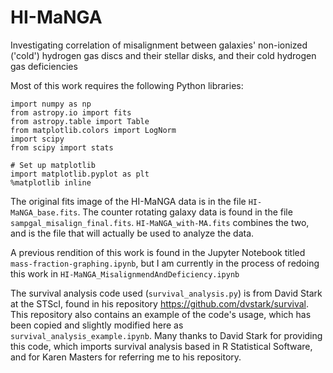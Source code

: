# HI-MaNGA
Investigating correlation of misalignment between galaxies' non-ionized ('cold') hydrogen gas discs and their stellar disks, and their cold hydrogen gas deficiencies

Most of this work requires the following Python libraries:

```
import numpy as np
from astropy.io import fits
from astropy.table import Table
from matplotlib.colors import LogNorm
import scipy
from scipy import stats

# Set up matplotlib
import matplotlib.pyplot as plt
%matplotlib inline
```

The original fits image of the HI-MaNGA data is in the file `HI-MaNGA_base.fits`.
The counter rotating galaxy data is found in the file `sampgal_misalign_final.fits`.
`HI-MaNGA_with-MA.fits` combines the two, and is the file that will actually be used to analyze the data.

A previous rendition of this work is found in the Jupyter Notebook titled `mass-fraction-graphing.ipynb`, but I am
currently in the process of redoing this work in `HI-MaNGA_MisalignmendAndDeficiency.ipynb`

The survival analysis code used (`survival_analysis.py`) is from David Stark at the STScI, found in
his repository https://github.com/dvstark/survival. This repository also contains an example of the code's usage,
which has been copied and slightly modified here as `survival_analysis_example.ipynb`. Many thanks to David Stark for
providing this code, which imports survival analysis based in R Statistical Software, and for Karen Masters for
referring me to his repository.
